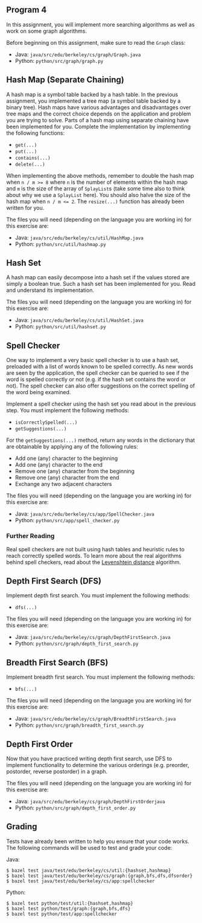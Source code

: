 Program 4
---------
In this assignment, you will implement more searching algorithms as well as work on some graph
algorithms.

Before beginning on this assignment, make sure to read the `Graph` class:

- Java: `java/src/edu/berkeley/cs/graph/Graph.java`
- Python: `python/src/graph/graph.py`

Hash Map (Separate Chaining)
----------------------------
A hash map is a symbol table backed by a hash table. In the previous assignment, you implemented a
tree map (a symbol table backed by a binary tree). Hash maps have various advantages and
disadvantages over tree maps and the correct choice depends on the application and problem you
are trying to solve. Parts of a hash map using separate chaining have been implemented for you.
Complete the implementation by implementing the following functions:

- `get(...)`
- `put(...)`
- `contains(...)`
- `delete(...)`

When implementing the above methods, remember to double the hash map when `n / m >= 8` where `n` is
the number of elements within the hash map and `m` is the size of the array of `SplayList`s (take
some time also to think about why we use a `SplayList` here). You should also halve the size of the
hash map when `n / m <= 2`. The `resize(...)` function has already been written for you.

The files you will need (depending on the language you are working in) for this exercise are:

- Java: `java/src/edu/berkeley/cs/util/HashMap.java`
- Python: `python/src/util/hashmap.py`

Hash Set
--------
A hash map can easily decompose into a hash set if the values stored are simply a boolean true. Such
a hash set has been implemented for you. Read and understand its implementation.

The files you will need (depending on the language you are working in) for this exercise are:

- Java: `java/src/edu/berkeley/cs/util/HashSet.java`
- Python: `python/src/util/hashset.py`

Spell Checker
-------------
One way to implement a very basic spell checker is to use a hash set, preloaded with a list of words
known to be spelled correctly. As new words are seen by the application, the spell checker can be
queried to see if the word is spelled correctly or not (e.g. if the hash set contains the word or
not). The spell checker can also offer suggestions on the correct spelling of the word being
examined.

Implement a spell checker using the hash set you read about in the previous step. You must implement
the following methods:

- `isCorrectlySpelled(...)`
- `getSuggestions(...)`

For the `getSuggestions(...)` method, return any words in the dictionary that are obtainable by
applying any of the following rules:

- Add one (any) character to the beginning
- Add one (any) character to the end
- Remove one (any) character from the beginning
- Remove one (any) character from the end
- Exchange any two adjacent characters

The files you will need (depending on the language you are working in) for this exercise are:

- Java: `java/src/edu/berkeley/cs/app/SpellChecker.java`
- Python: `python/src/app/spell_checker.py`

### Further Reading
Real spell checkers are not built using hash tables and heuristic rules to reach correctly spelled
words. To learn more about the real algorithms behind spell checkers, read about the [Levenshtein
distance](https://en.wikipedia.org/wiki/Levenshtein_distance) algorithm.

Depth First Search (DFS)
------------------------
Implement depth first search. You must implement the following methods:

- `dfs(...)`

The files you will need (depending on the language you are working in) for this exercise are:

- Java: `java/src/edu/berkeley/cs/graph/DepthFirstSearch.java`
- Python: `python/src/graph/depth_first_search.py`

Breadth First Search (BFS)
--------------------------
Implement breadth first search. You must implement the following methods:

- `bfs(...)`

The files you will need (depending on the language you are working in) for this exercise are:

- Java: `java/src/edu/berkeley/cs/graph/BreadthFirstSearch.java`
- Python: `python/src/graph/breadth_first_search.py`

Depth First Order
-----------------
Now that you have practiced writing depth first search, use DFS to implement functionality to
determine the various orderings (e.g. preorder, postorder, reverse postorder) in a graph.

The files you will need (depending on the language you are working in) for this exercise are:

- Java: `java/src/edu/berkeley/cs/graph/DepthFirstOrderjava`
- Python: `python/src/graph/depth_first_order.py`

Grading
-------
Tests have already been written to help you ensure that your code works. The following commands will
be used to test and grade your code:

Java:

    $ bazel test java/test/edu/berkeley/cs/util:{hashset,hashmap}
    $ bazel test java/test/edu/berkeley/cs/graph:{graph,bfs,dfs,dfsorder}
    $ bazel test java/test/edu/berkeley/cs/app:spellchecker

Python:

    $ bazel test python/test/util:{hashset,hashmap}
    $ bazel test python/test/graph:{graph,bfs,dfs}
    $ bazel test python/test/app:spellchecker
